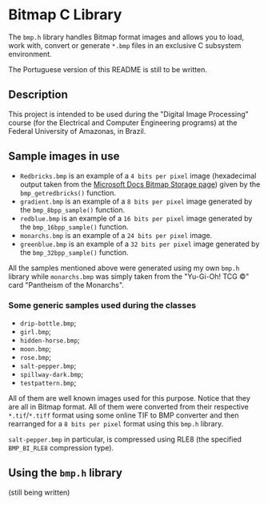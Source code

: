 # Bitmap C Library

The `bmp.h` library handles Bitmap format images and allows you to load, work with, convert or generate `*.bmp` files in an exclusive C subsystem environment.

The Portuguese version of this README is still to be written.

## Description

This project is intended to be used during the "Digital Image Processing" course (for the Electrical and Computer Engineering programs) at the Federal University of Amazonas, in Brazil.

## Sample images in use

- `Redbricks.bmp` is an example of a `4 bits per pixel` image (hexadecimal output taken from the [Microsoft Docs Bitmap Storage page](https://docs.microsoft.com/en-us/windows/win32/gdi/bitmap-storage))  given by the `bmp_getredbricks()` function.
- `gradient.bmp` is an example of a `8 bits per pixel` image generated by the `bmp_8bpp_sample()` function.
- `redblue.bmp` is an example of a `16 bits per pixel` image generated by the `bmp_16bpp_sample()` function.
- `monarchs.bmp` is an example of a `24 bits per pixel` image.
- `greenblue.bmp` is an example of a `32 bits per pixel` image generated by the `bmp_32bpp_sample()` function.

All the samples mentioned above were generated using my own `bmp.h` library while `monarchs.bmp` was simply taken from the "Yu-Gi-Oh! TCG :copyright:" card "Pantheism of the Monarchs".

### Some generic samples used during the classes

- `drip-bottle.bmp`;
- `girl.bmp`;
- `hidden-horse.bmp`;
- `moon.bmp`;
- `rose.bmp`;
- `salt-pepper.bmp`;
- `spillway-dark.bmp`;
- `testpattern.bmp`;

All of them are well known images used for this purpose. Notice that they are all in Bitmap format. All of them were converted from their respective `*.tif`/`*.tiff` format using some online TIF to BMP converter and then rearranged for a `8 bits per pixel` format using this `bmp.h` library.

`salt-pepper.bmp` in particular, is compressed using RLE8 (the specified `BMP_BI_RLE8` compression type).



## Using the `bmp.h` library

(still being written)
